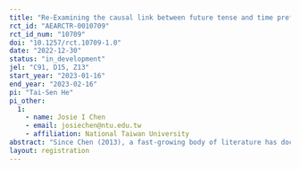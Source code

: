 ```yaml
---
title: "Re-Examining the causal link between future tense and time preference: evidence from English monolinguals"
rct_id: "AEARCTR-0010709"
rct_id_num: "10709"
doi: "10.1257/rct.10709-1.0"
date: "2022-12-30"
status: "in_development"
jel: "C91, D15, Z13"
start_year: "2023-01-16"
end_year: "2023-02-16"
pi: "Tai-Sen He"
pi_other:
  1:
    - name: Josie I Chen
    - email: josiechen@ntu.edu.tw
    - affiliation: National Taiwan University
abstract: "Since Chen (2013), a fast-growing body of literature has documented abundant supporting evidence for the linguistic-savings hypothesis (LSH). Despite this influx of research, direct causal evidence is limited. In the present study, we will re-examine the LSH within English, a strong future time reference language, using English monolingual subjects. In our experiment, participants will be randomly assigned to either "will" or "no will" condition and make a series of binary decisions in a standard time preference task, choosing between an immediate, smaller reward, versus a delayed larger reward. In the "will" condition, the delayed rewards will be described using future tense, whereas, in the "no will" condition, the delayed rewards will be described using present tense by omitting the future tense marking."
layout: registration
---
```


